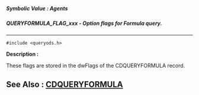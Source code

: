 ##### Symbolic Value : Agents
##### QUERYFORMULA_FLAG_xxx - Option flags for Formula query.
---
```
#include <queryods.h>
```
**Description :**

These flags are stored in the dwFlags of the CDQUERYFORMULA record.

**See Also :**
[CDQUERYFORMULA](/reference/Data/CDQUERYFORMULA)
---
